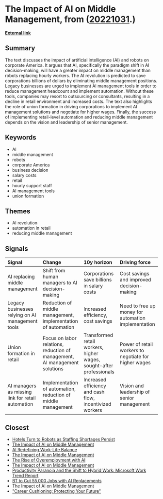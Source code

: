 # __The Impact of AI on Middle Management__, from ([20221031](https://kghosh.substack.com/p/20221031).)

__[External link](https://chatterhead.bearblog.dev/ai-will-replace-middle-management-not-hourly-workers/)__



## Summary

The text discusses the impact of artificial intelligence (AI) and robots on corporate America. It argues that AI, specifically the paradigm shift in AI decision-making, will have a greater impact on middle management than robots replacing hourly workers. The AI revolution is predicted to save corporations billions of dollars by eliminating middle management positions. Legacy businesses are urged to implement AI management tools in order to reduce management headcount and implement automation. Without these tools, companies may resort to outsourcing or consultants, resulting in a decline in retail environment and increased costs. The text also highlights the role of union formation in driving corporations to implement AI management solutions and negotiate for higher wages. Finally, the success of implementing retail-level automation and reducing middle management depends on the vision and leadership of senior management.

## Keywords

* AI
* middle management
* robots
* corporate America
* business decision
* salary costs
* retail
* hourly support staff
* AI management tools
* union formation

## Themes

* AI revolution
* automation in retail
* reducing middle management

## Signals

| Signal                                            | Change                                                                     | 10y horizon                                                          | Driving force                                         |
|:--------------------------------------------------|:---------------------------------------------------------------------------|:---------------------------------------------------------------------|:------------------------------------------------------|
| AI replacing middle management                    | Shift from human managers to AI decision-making                            | Corporations save billions in salary costs                           | Cost savings and improved decision-making             |
| Legacy businesses relying on AI management tools  | Reduction of middle management, implementation of automation               | Increased efficiency, cost savings                                   | Need to free up money for automation implementation   |
| Union formation in retail                         | Focus on labor relations, reduction of management, AI management solutions | Transformed retail workers, higher wages, sought-after professionals | Power of retail workers to negotiate for higher wages |
| AI managers as missing link for retail automation | Implementation of automation, reduction of middle management               | Increased efficiency and cash flow, incentivized workers             | Vision and leadership of senior management            |

## Closest

* [Hotels Turn to Robots as Staffing Shortages Persist](b35030f7ffb9e082dea84058ac63f3ca)
* [The Impact of AI on Middle Management](95ddb5a9e335a7f5f977a4ff7b1d17e3)
* [AI Redefining Work-Life Balance](bc5ff4c170f1f63b34eb7ca70775d8d7)
* [The Impact of AI on Middle Management](95ddb5a9e335a7f5f977a4ff7b1d17e3)
* [The Rise of Overemployment with AI](865de68b1a86658397163b10f850e3c5)
* [The Impact of AI on Middle Management](95ddb5a9e335a7f5f977a4ff7b1d17e3)
* [Productivity Paranoia and the Shift to Hybrid Work: Microsoft Work Trend Report](c44ce31cbe9d5b538bab463761a1fe8c)
* [BT to Cut 55,000 Jobs with AI Replacements](da0fa1a06318988fea10c8218d2e8c47)
* [The Impact of AI on Middle Management](95ddb5a9e335a7f5f977a4ff7b1d17e3)
* ["Career Cushioning: Protecting Your Future"](9f6a82373421931ea7e960ae526ff457)